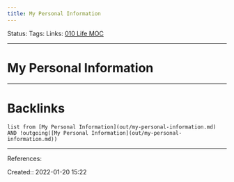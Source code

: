 ```yaml
---
title: My Personal Information
---
```

Status: 
Tags: 
Links: [010 Life MOC](out/010-life-moc.md)
___
# My Personal Information

___
# Backlinks
```dataview
list from [My Personal Information](out/my-personal-information.md) AND !outgoing([My Personal Information](out/my-personal-information.md))
```
___
References:

Created:: 2022-01-20 15:22
